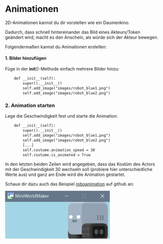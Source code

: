 Animationen
===========

2D-Animationen kannst du dir vorstellen wie ein Daumenkino. 

Dadurch, dass schnell hintereinander das Bild eines Akteurs/Token geändert wird, macht es den Anschein, als würde sich der Akteur bewegen.

Folgendermaßen kannst du Animationen erstellen:

#### 1. Bilder hinzufügen

Füge in der __init__()-Methode einfach mehrere Bilder hinzu:

```
    def __init__(self):
        super().__init__()
        self.add_image("images/robot_blue1.png")
        self.add_image("images/robot_blue2.png")
```

### 2. Animation starten
 
Lege die Geschwindigkeit fest und starte die Animation:
```
    def __init__(self):
        super().__init__()
        self.add_image("images/robot_blue1.png")
        self.add_image("images/robot_blue2.png")
        [...]
        self.costume.animation_speed = 30
        self.costume.is_animated = True
```

In den letzten beiden Zeilen wird angegeben, dass das Kostüm des Actors mit der Geschwindigkeit 30 wechseln soll 
(probiere hier unterschiedliche Werte aus) und ganz am Ende wird die Animation gestartet.

Schaue dir dazu auch das Beispiel [roboanimation](https://github.com/asbl/miniworldmaker/blob/master/examples/moving/roboanimation.py) auf github an:

![_images/roboanimation.gif](_images/roboanimation.gif)
